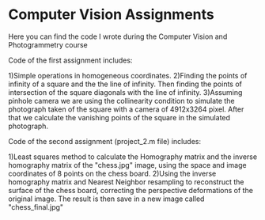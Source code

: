 # Computer Vision Assignments
Here you can find the code I wrote during the Computer Vision and Photogrammetry course

Code of the first assignment includes:

1)Simple operations in homogeneous coordinates. 
2)Finding the points of infinity of a square and the the line of infinity. Then finding the points of intersection of the square diagonals with the line of infinity. 
3)Assuming pinhole camera we are using the collinearity condition to simulate the photograph taken of the square with a camera of 4912x3264 pixel. After that we calculate the vanishing points of the square in the simulated photograph.

Code of the second assignment (project_2.m file) includes:

1)Least squares method to calculate the Homography matrix and the inverse homography matrix of the "chess.jpg" image, using the space and image coordinates of 8 points on the chess board.
2)Using the inverse homography matrix and Nearest Neighbor resampling to reconstruct the surface of the chess board, correcting the perspective deformations of the original image. The result is then save in a new image called "chess_final.jpg"
